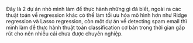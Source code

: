Đây là 2 dự án nhỏ mình làm để thực hành những gì đã biết, ngoài ra các thuật toán về regression khác có thể làm tối ưu hóa mô hình hơn như Ridge regression và Lasso regression, còn một dự án về detecting spam email thì mình làm để thực hành thuật toán classification cơ bản trong thời gian gấp rút cho nên nhiều cái chưa được chuyên nghiệp. 

